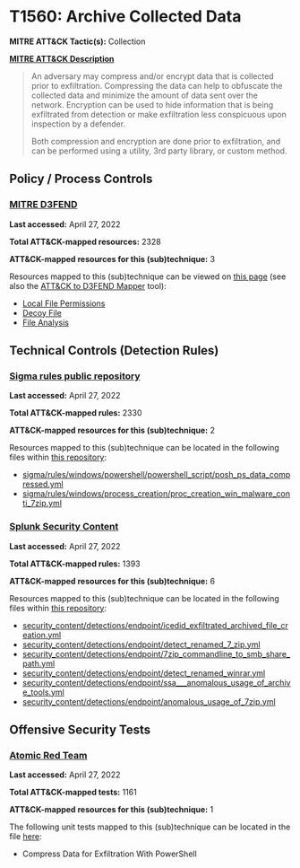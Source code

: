 # T1560: Archive Collected Data
**MITRE ATT&CK Tactic(s):** Collection

**[MITRE ATT&CK Description](https://attack.mitre.org/techniques/T1560)**
<blockquote>An adversary may compress and/or encrypt data that is collected prior to exfiltration. Compressing the data can help to obfuscate the collected data and minimize the amount of data sent over the network. Encryption can be used to hide information that is being exfiltrated from detection or make exfiltration less conspicuous upon inspection by a defender.

Both compression and encryption are done prior to exfiltration, and can be performed using a utility, 3rd party library, or custom method.</blockquote>

## Policy / Process Controls
### [MITRE D3FEND](https://d3fend.mitre.org/)
**Last accessed:** April 27, 2022

**Total ATT&CK-mapped resources:** 2328

**ATT&CK-mapped resources for this (sub)technique:** 3

Resources mapped to this (sub)technique can be viewed on [this page](https://d3fend.mitre.org/) (see also the [ATT&CK to D3FEND Mapper](https://d3fend.mitre.org/tools/attack-mapper) tool):

* [Local File Permissions](https://d3fend.mitre.org/techniques/d3f:LocalFilePermissions)
* [Decoy File](https://d3fend.mitre.org/techniques/d3f:DecoyFile)
* [File Analysis](https://d3fend.mitre.org/techniques/d3f:FileAnalysis)

## Technical Controls (Detection Rules)
### [Sigma rules public repository](https://github.com/SigmaHQ/sigma)
**Last accessed:** April 27, 2022

**Total ATT&CK-mapped rules:** 2330

**ATT&CK-mapped resources for this (sub)technique:** 2

Resources mapped to this (sub)technique can be located in the following files within [this repository](https://github.com/SigmaHQ/sigma/tree/master/rules):

* [sigma/rules/windows/powershell/powershell_script/posh_ps_data_compressed.yml](https://github.com/SigmaHQ/sigma/blob/master/rules/windows/powershell/powershell_script/posh_ps_data_compressed.yml)
* [sigma/rules/windows/process_creation/proc_creation_win_malware_conti_7zip.yml](https://github.com/SigmaHQ/sigma/blob/master/rules/windows/process_creation/proc_creation_win_malware_conti_7zip.yml)

### [Splunk Security Content](https://github.com/splunk/security_content)
**Last accessed:** April 27, 2022

**Total ATT&CK-mapped rules:** 1393

**ATT&CK-mapped resources for this (sub)technique:** 6

Resources mapped to this (sub)technique can be located in the following files within [this repository](https://github.com/splunk/security_content/tree/develop/detections):

* [security_content/detections/endpoint/icedid_exfiltrated_archived_file_creation.yml](https://github.com/splunk/security_content/blob/develop/detections/endpoint/icedid_exfiltrated_archived_file_creation.yml)
* [security_content/detections/endpoint/detect_renamed_7_zip.yml](https://github.com/splunk/security_content/blob/develop/detections/endpoint/detect_renamed_7_zip.yml)
* [security_content/detections/endpoint/7zip_commandline_to_smb_share_path.yml](https://github.com/splunk/security_content/blob/develop/detections/endpoint/7zip_commandline_to_smb_share_path.yml)
* [security_content/detections/endpoint/detect_renamed_winrar.yml](https://github.com/splunk/security_content/blob/develop/detections/endpoint/detect_renamed_winrar.yml)
* [security_content/detections/endpoint/ssa___anomalous_usage_of_archive_tools.yml](https://github.com/splunk/security_content/blob/develop/detections/endpoint/ssa___anomalous_usage_of_archive_tools.yml)
* [security_content/detections/endpoint/anomalous_usage_of_7zip.yml](https://github.com/splunk/security_content/blob/develop/detections/endpoint/anomalous_usage_of_7zip.yml)


## Offensive Security Tests
### [Atomic Red Team](https://github.com/redcanaryco/atomic-red-team)
**Last accessed:** April 27, 2022

**Total ATT&CK-mapped tests:** 1161

**ATT&CK-mapped resources for this (sub)technique:** 1

The following unit tests mapped to this (sub)technique can be located in the file [here](https://github.com/redcanaryco/atomic-red-team/tree/master/atomics/T1560/T1560.yaml):

* Compress Data for Exfiltration With PowerShell


